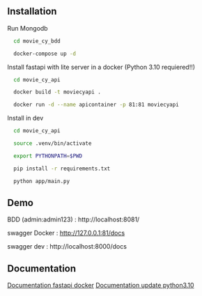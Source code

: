 ## Installation

Run Mongodb

```bash
  cd movie_cy_bdd

  docker-compose up -d
```

Install fastapi with lite server in a docker (Python 3.10 requiered!!) 

```bash
  cd movie_cy_api

  docker build -t moviecyapi .

  docker run -d --name apicontainer -p 81:81 moviecyapi
```

Install in dev

```bash
  cd movie_cy_api

  source .venv/bin/activate

  export PYTHONPATH=$PWD

  pip install -r requirements.txt

  python app/main.py
```
    
## Demo

BDD (admin:admin123) : http://localhost:8081/ 

swagger Docker : http://127.0.0.1:81/docs

swagger dev : http://localhost:8000/docs

## Documentation

[Documentation fastapi docker](https://fastapi.tiangolo.com/deployment/docker/)
[Documentation update python3.10](https://www.linuxcapable.com/fr/how-to-install-python-3-10-on-linux-mint-20/)

